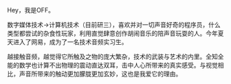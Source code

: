 Hey，我是OFF。

数字媒体技术→计算机技术（目前研三），喜欢并对一切声音好奇的程序员，什么类型都尝试的杂食性玩家，利用直觉肆意创作胡闹音乐的陪声音玩耍的人。今年夏天进入了网易，成为了一名技术音频实习生。

越接触音频，越觉得它所触及之物的庞大繁杂，技术的武装与艺术的内里。全知全能的数学也计算不出物理的震动直达双耳，击中人心所带来的真实感受。与视觉相比，声音所带来的触动更加朦胧更加玄妙，这也是我爱它的理由。